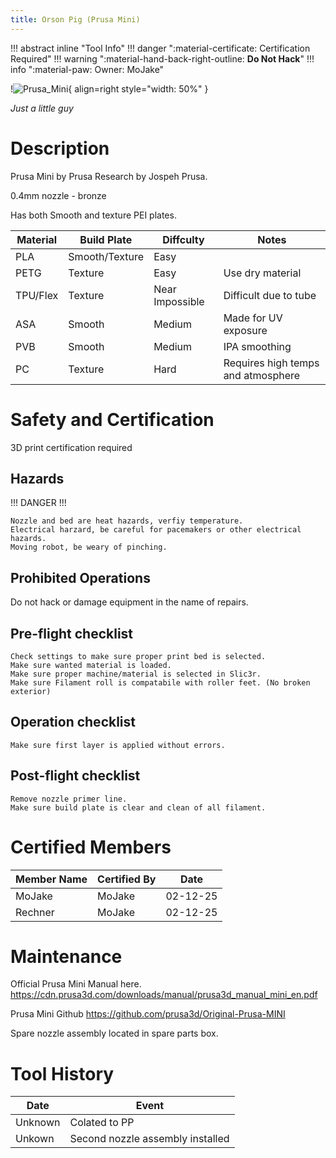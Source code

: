 ```yaml
---
title: Orson Pig (Prusa Mini)
---
```



!!! abstract inline "Tool Info"
    !!! danger ":material-certificate: Certification Required"
    !!! warning ":material-hand-back-right-outline: __Do Not Hack__"
    !!! info ":material-paw: Owner: MoJake"

!![Prusa_Mini](https://github.com/user-attachments/assets/185912f5-827a-493c-80d1-e285137c086d){ align=right style="width: 50%" }


_Just a little guy_



# Description

Prusa Mini by Prusa Research by Jospeh Prusa.

0.4mm nozzle - bronze

Has both Smooth and texture PEI plates.

|Material|Build Plate|Diffculty|Notes
|------|------|------|------|
|PLA|Smooth/Texture|Easy|
|PETG|Texture|Easy|Use dry material
|TPU/Flex|Texture|Near Impossible|Difficult due to tube
|ASA|Smooth|Medium|Made for UV exposure
|PVB|Smooth|Medium|IPA smoothing
|PC|Texture|Hard|Requires high temps and atmosphere



# Safety and Certification

3D print certification required

## Hazards

!!! DANGER !!!

    Nozzle and bed are heat hazards, verfiy temperature.
    Electrical harzard, be careful for pacemakers or other electrical hazards.
    Moving robot, be weary of pinching. 

## Prohibited Operations

Do not hack or damage equipment in the name of repairs.

## Pre-flight checklist

    Check settings to make sure proper print bed is selected.
    Make sure wanted material is loaded.
    Make sure proper machine/material is selected in Slic3r. 
    Make sure Filament roll is compatabile with roller feet. (No broken exterior)


## Operation checklist

    Make sure first layer is applied without errors.

## Post-flight checklist

    Remove nozzle primer line.
    Make sure build plate is clear and clean of all filament. 


# Certified Members

|Member Name | Certified By | Date           |
|------------|--------------|----------------|
|MoJake|MoJake|02-12-25|
|Rechner|MoJake|02-12-25|



# Maintenance

Official Prusa Mini Manual here. 
https://cdn.prusa3d.com/downloads/manual/prusa3d_manual_mini_en.pdf

Prusa Mini Github https://github.com/prusa3d/Original-Prusa-MINI

Spare nozzle assembly located in spare parts box.

# Tool History

|Date | Event |
|-----|-------|
|Unknown|Colated to PP|
|Unkown|Second nozzle assembly installed|
